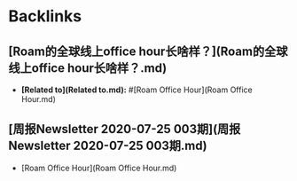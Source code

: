 
# Backlinks
## [Roam的全球线上office hour长啥样？](Roam的全球线上office hour长啥样？.md)
- **[Related to](Related to.md):** #[Roam Office Hour](Roam Office Hour.md)

## [周报Newsletter 2020-07-25 003期](周报Newsletter 2020-07-25 003期.md)
- [Roam Office Hour](Roam Office Hour.md)

